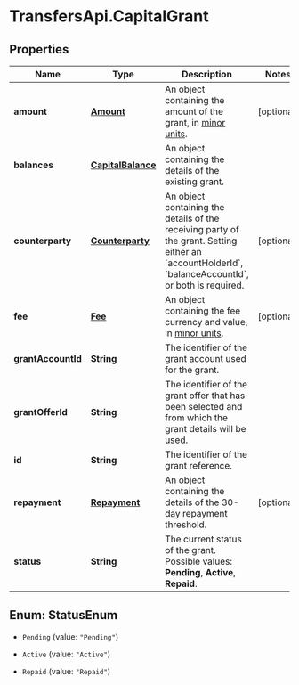 # TransfersApi.CapitalGrant

## Properties

Name | Type | Description | Notes
------------ | ------------- | ------------- | -------------
**amount** | [**Amount**](Amount.md) | An object containing the amount of the grant, in [minor units](https://docs.adyen.com/development-resources/currency-codes). | [optional] 
**balances** | [**CapitalBalance**](CapitalBalance.md) | An object containing the details of the existing grant. | 
**counterparty** | [**Counterparty**](Counterparty.md) | An object containing the details of the receiving party of the grant. Setting either an &#x60;accountHolderId&#x60;, &#x60;balanceAccountId&#x60;, or both is required. | [optional] 
**fee** | [**Fee**](Fee.md) | An object containing the fee currency and value, in [minor units](https://docs.adyen.com/development-resources/currency-codes). | [optional] 
**grantAccountId** | **String** | The identifier of the grant account used for the grant. | 
**grantOfferId** | **String** | The identifier of the grant offer that has been selected and from which the grant details will be used. | 
**id** | **String** | The identifier of the grant reference. | 
**repayment** | [**Repayment**](Repayment.md) | An object containing the details of the 30-day repayment threshold. | [optional] 
**status** | **String** | The current status of the grant. Possible values: **Pending**, **Active**, **Repaid**. | 



## Enum: StatusEnum


* `Pending` (value: `"Pending"`)

* `Active` (value: `"Active"`)

* `Repaid` (value: `"Repaid"`)




